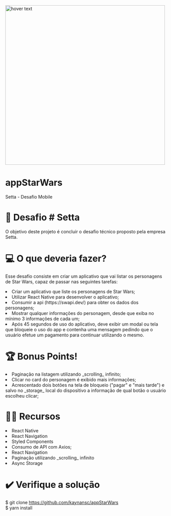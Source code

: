 <img src="https://i.ibb.co/sjpTXF6/Captura-de-Tela-2021-04-03-a-s-14-44-43.png" height="500" title="hover text">

# appStarWars

Setta - Desafio Mobile

# 📂 Desafio # Setta 
O objetivo deste projeto é concluir o desafio técnico proposto pela empresa Setta.

# 💻 O que deveria fazer?
Esse desafio consiste em criar um aplicativo que vai listar os personagens de Star Wars, capaz de passar nas seguintes tarefas:

<li>Criar um aplicativo que liste os personagens de Star Wars;
<li>Utilizar React Native para desenvolver o aplicativo;
<li>Consumir a api (https://swapi.dev/) para obter os dados dos personagens;
<li>Mostrar qualquer informações do personagem, desde que exiba no mínimo 3 informações de cada um;
<li>Após 45 segundos de uso do aplicativo, deve exibir um modal ou tela que bloqueie o uso do app e contenha uma mensagem pedindo que o usuário efetue um pagamento para continuar utilizando o mesmo.
  
# 🏆 Bonus Points! 
<li>Paginação na listagem utilizando _scrolling_ infinito;
<li>Clicar no card do personagem é exibido mais informações;
<li>Acrescentado dois botões na tela de bloqueio ("pagar" e "mais tarde") e salvo no _storage_ local do dispositivo a informação de qual botão o usuário escolheu clicar;
 
# 👨‍💻 Recursos
<li>React Native
<li>React Navigation
<li>Styled Components
<li>Consumo de API com Axios;
<li>React Navigation
<li>Paginação utilizando _scrolling_ infinito
<li>Async Storage


# ✔️ Verifique a solução
$ git clone https://github.com/kaynansc/appStarWars <br>
$ yarn install <br>
